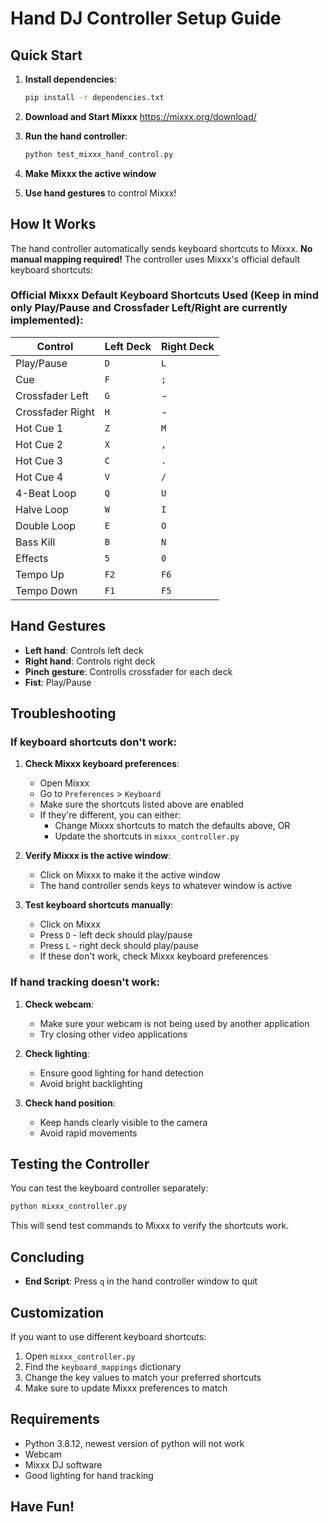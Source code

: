 # Hand DJ Controller Setup Guide

## Quick Start

1. **Install dependencies**:
   ```bash
   pip install -r dependencies.txt
   ```

2. **Download and Start Mixxx** 
    https://mixxx.org/download/

3. **Run the hand controller**:
   ```bash
   python test_mixxx_hand_control.py
   ```

4. **Make Mixxx the active window**

5. **Use hand gestures** to control Mixxx!

## How It Works

The hand controller automatically sends keyboard shortcuts to Mixxx. **No manual mapping required!** The controller uses Mixxx's official default keyboard shortcuts:

### Official Mixxx Default Keyboard Shortcuts Used (Keep in mind only Play/Pause and Crossfader Left/Right are currently implemented):

| Control | Left Deck | Right Deck |
|---------|-----------|------------|
| Play/Pause | `D` | `L` |
| Cue | `F` | `;` |
| Crossfader Left | `G` | - |
| Crossfader Right | `H` | - |
| Hot Cue 1 | `Z` | `M` |
| Hot Cue 2 | `X` | `,` |
| Hot Cue 3 | `C` | `.` |
| Hot Cue 4 | `V` | `/` |
| 4-Beat Loop | `Q` | `U` |
| Halve Loop | `W` | `I` |
| Double Loop | `E` | `O` |
| Bass Kill | `B` | `N` |
| Effects | `5` | `0` |
| Tempo Up | `F2` | `F6` |
| Tempo Down | `F1` | `F5` |

## Hand Gestures

- **Left hand**: Controls left deck
- **Right hand**: Controls right deck
- **Pinch gesture**: Controlls crossfader for each deck
- **Fist**: Play/Pause

## Troubleshooting

### If keyboard shortcuts don't work:

1. **Check Mixxx keyboard preferences**:
   - Open Mixxx
   - Go to `Preferences` > `Keyboard`
   - Make sure the shortcuts listed above are enabled
   - If they're different, you can either:
     - Change Mixxx shortcuts to match the defaults above, OR
     - Update the shortcuts in `mixxx_controller.py`

2. **Verify Mixxx is the active window**:
   - Click on Mixxx to make it the active window
   - The hand controller sends keys to whatever window is active

3. **Test keyboard shortcuts manually**:
   - Click on Mixxx
   - Press `D` - left deck should play/pause
   - Press `L` - right deck should play/pause
   - If these don't work, check Mixxx keyboard preferences

### If hand tracking doesn't work:

1. **Check webcam**:
   - Make sure your webcam is not being used by another application
   - Try closing other video applications

2. **Check lighting**:
   - Ensure good lighting for hand detection
   - Avoid bright backlighting

3. **Check hand position**:
   - Keep hands clearly visible to the camera
   - Avoid rapid movements

## Testing the Controller

You can test the keyboard controller separately:

```bash
python mixxx_controller.py
```

This will send test commands to Mixxx to verify the shortcuts work.

## Concluding

- **End Script**: Press `q` in the hand controller window to quit

## Customization

If you want to use different keyboard shortcuts:

1. Open `mixxx_controller.py`
2. Find the `keyboard_mappings` dictionary
3. Change the key values to match your preferred shortcuts
4. Make sure to update Mixxx preferences to match

## Requirements

- Python 3.8.12, newest version of python will not work
- Webcam
- Mixxx DJ software
- Good lighting for hand tracking

## Have Fun! 